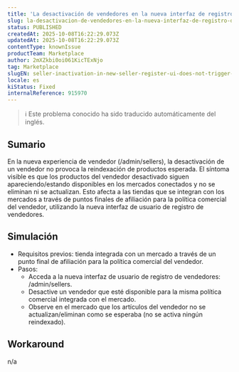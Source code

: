 ```yaml
---
title: 'La desactivación de vendedores en la nueva interfaz de registro de vendedores no activa la reindexación de productos (brecha de sincronización de Marketplace).'
slug: la-desactivacion-de-vendedores-en-la-nueva-interfaz-de-registro-de-vendedores-no-activa-la-reindexacion-de-productos-brecha-de-sincronizacion-de-marketplace
status: PUBLISHED
createdAt: 2025-10-08T16:22:29.073Z
updatedAt: 2025-10-08T16:22:29.073Z
contentType: knownIssue
productTeam: Marketplace
author: 2mXZkbi0oi061KicTExNjo
tag: Marketplace
slugEN: seller-inactivation-in-new-seller-register-ui-does-not-trigger-product-reindexing-marketplace-sync-gap
locale: es
kiStatus: Fixed
internalReference: 915970
---
```


>ℹ️ Este problema conocido ha sido traducido automáticamente del inglés.

## Sumario


En la nueva experiencia de vendedor (/admin/sellers), la desactivación de un vendedor no provoca la reindexación de productos esperada. El síntoma visible es que los productos del vendedor desactivado siguen apareciendo/estando disponibles en los mercados conectados y no se eliminan ni se actualizan. Esto afecta a las tiendas que se integran con los mercados a través de puntos finales de afiliación para la política comercial del vendedor, utilizando la nueva interfaz de usuario de registro de vendedores.

## Simulación



- Requisitos previos: tienda integrada con un mercado a través de un punto final de afiliación para la política comercial del vendedor.
- Pasos:
  - Acceda a la nueva interfaz de usuario de registro de vendedores: /admin/sellers.
  - Desactive un vendedor que esté disponible para la misma política comercial integrada con el mercado.
  - Observe en el mercado que los artículos del vendedor no se actualizan/eliminan como se esperaba (no se activa ningún reindexado).

## Workaround


n/a


